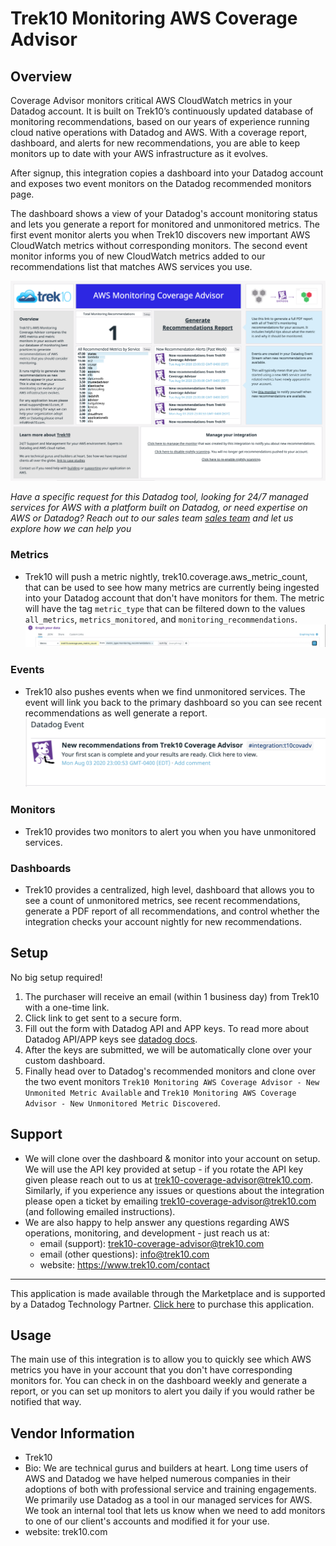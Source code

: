 # Trek10 Monitoring AWS Coverage Advisor

## Overview
Coverage Advisor monitors critical AWS CloudWatch metrics in your Datadog account. It is built on Trek10’s continuously updated database of monitoring recommendations, based on our years of experience running cloud native operations with Datadog and AWS. With a coverage report, dashboard, and alerts for new recommendations, you are able to keep monitors up to date with your AWS infrastructure as it evolves.

After signup, this integration copies a dashboard into your Datadog account and exposes two event monitors on the Datadog recommended monitors page.

The dashboard shows a view of your Datadog's account monitoring status and lets you generate a report for monitored and unmonitored metrics. The first event monitor alerts you when Trek10 discovers new important AWS CloudWatch metrics without corresponding monitors. The second event monitor informs you of new CloudWatch metrics added to our recommendations list that matches AWS services you use.

![](images/maindashview.png)


*Have a specific request for this Datadog tool, looking for 24/7 managed services for AWS with a platform built on Datadog, or need expertise on AWS or Datadog? Reach out to our sales team [sales team](trek10.com/contact) and let us explore how we can help you*

### Metrics
* Trek10 will push a metric nightly, trek10.coverage.aws_metric_count, that can be used to see how many metrics are currently being ingested into your Datadog account that don't have monitors for them. The metric will have the tag `metric_type` that can be filtered down to the values `all_metrics`, `metrics_monitored`, and `monitoring_recommendations`. 
![](images/metric_image.png)
   
### Events
* Trek10 also pushes events when we find unmonitored services. The event will link you back to the primary dashboard so you can see recent recommendations as well generate a report.
![](images/event_image.png)
   
### Monitors
* Trek10 provides two monitors to alert you when you have unmonitored services.
    
### Dashboards
* Trek10 provides a centralized, high level, dashboard that allows you to see a count of unmonitored metrics, see recent recommendations, generate a PDF report of all recommendations, and control whether the integration checks your account nightly for new recommendations.


## Setup
No big setup required!
  1. The purchaser will receive an email (within 1 business day) from Trek10 with a one-time link.
  2. Click link to get sent to a secure form.
  3. Fill out the form with Datadog API and APP keys. To read more about Datadog API/APP keys see [datadog docs](https://docs.datadoghq.com/account_management/api-app-keys/). 
  4. After the keys are submitted, we will be automatically clone over your custom dashboard.
  5. Finally head over to Datadog's recommended monitors and clone over the two event monitors `Trek10 Monitoring AWS Coverage Advisor - New Unmonited Metric Available` and `Trek10 Monitoring AWS Coverage Advisor - New Unmonitored Metric Discovered`.



## Support
* We will clone over the dashboard & monitor into your account on setup. We will use the API key provided at setup - if you rotate the API key given please reach out to us at trek10-coverage-advisor@trek10.com. Similarly, if you experience any issues or questions about the integration please open a ticket by emailing trek10-coverage-advisor@trek10.com (and following emailed instructions).
* We are also happy to help answer any questions regarding AWS operations, monitoring, and development - just reach us at:
    * email (support): trek10-coverage-advisor@trek10.com
    * email (other questions): info@trek10.com
    * website: https://www.trek10.com/contact

---
This application is made available through the Marketplace and is supported by a Datadog Technology Partner. [Click here](https://app.datadoghq.com/marketplace/app/trek10-coverage-advisor/pricing) to purchase this application.






## Usage
The main use of this integration is to allow you to quickly see which AWS metrics you have in your account that you don't have corresponding monitors for. You can check in on the dashboard weekly and generate a report, or you can set up monitors to alert you daily if you would rather be notified that way. 

## Vendor Information
* Trek10 
* Bio: We are technical gurus and builders at heart. Long time users of AWS and Datadog we have helped numerous companies in their adoptions of both with professional service and training engagements. We primarily use Datadog as a tool in our managed services for AWS. We took an internal tool that lets us know when we need to add monitors to one of our client's accounts and modified it for your use.
* website: trek10.com
